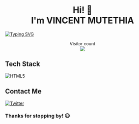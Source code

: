 <!DOCTYPE html>
<html>

<head>
  <title>Vincent Mutethia</title>
</head>

<body>
  <h1 align="center">Hi!  <span class="hand"> 👋</span><br>  I'm <b>VINCENT MUTETHIA</b></h1>

  [![Typing SVG](https://readme-typing-svg.demolab.com/?lines=I+am+Vincent.;+A+Computer+Science+Student.;JKUAT-UNIVERSITY:KENYA&color=00ff00&bgColor=000000)](https://git.io/typing-svg)

  <p align="center"> 
    Visitor count<br>
    <img src="https://profile-counter.glitch.me/muteevincente/count.svg" />
  </p>

  <h2>Tech Stack</h2>
  <div class="tech-stack">
    <img src="https://img.shields.io/badge/HTML5-%23E34F26.svg?style=for-the-badge&logo=html5&logoColor=white" alt="HTML5" />
    <!-- Add more tech stack badges here -->
  </div>

  <h2>Contact Me</h2>
  <div class="contact-me">
    <a href="https://twitter.com/MuteeVincente">
      <img src="https://img.shields.io/badge/Twitter-%231DA1F2.svg?style=for-the-badge&logo=Twitter&logoColor=white" alt="Twitter" />
    </a>
    <!-- Add more contact links here -->
  </div>

  <!-- Include the GitHub Streak script -->
  <script src="https://cdnjs.cloudflare.com/ajax/libs/github-calendar/1.1.4/github-calendar.min.js"></script>

  <!-- Create a container for the GitHub Streak -->
  <div id="github-calendar"></div>

  <!-- JavaScript to fetch and render the GitHub Streak -->
  <script>
    new GitHubCalendar("#github-calendar", "MuteeVincente");
  </script>

  <!-- Your existing content continues below -->

  <h3>Thanks for stopping by! 😉</h3>
</body>

</html>
